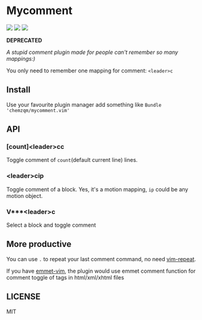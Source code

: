 # Mycomment

[![](http://img.shields.io/github/issues/neoclide/mycomment.vim.svg)](https://github.com/neoclide/mycomment.vim/issues)
[![](http://img.shields.io/badge/license-MIT-blue.svg)](LICENSE)
[![](https://img.shields.io/badge/doc-%3Ah%20mycomment.txt-red.svg)](doc/mycomment.txt)

**DEPRECATED**

_A stupid comment plugin made for people can't remember so many mappings:)_

You only need to remember one mapping for comment:  `<leader>c`

## Install

Use your favourite plugin manager add something like `Bundle 'chemzqm/mycomment.vim'`

## API

### [count]\<leader\>cc

Toggle comment of `count`(default current line) lines.

### \<leader\>cip

Toggle comment of a block. Yes, it's a motion mapping, `ip` could be any motion object.

### V\*\*\*\<leader\>c

Select a block and toggle comment

## More productive

You can use `.` to repeat your last comment command, no need [vim-repeat](https://github.com/tpope/vim-repeat).

If you have [emmet-vim](https://github.com/mattn/emmet-vim), the plugin would use emmet comment function for comment toggle of tags in html/xml/xhtml files

## LICENSE

MIT
